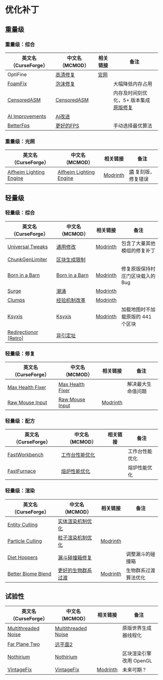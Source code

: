 # 优化补丁

## 重量级

### 重量级：综合

| 英文名（CurseForge）                                                             | 中文名（MCMOD）                                     | 相关链接                          | 备注                                                                           |
| -------------------------------------------------------------------------------- | --------------------------------------------------- | --------------------------------- | ------------------------------------------------------------------------------ |
| OptiFine                                                                         | [高清修复](https://www.mcmod.cn/class/36.html)      | [官网](https://optifine.net/home) |                                                                                |
| [FoamFix](https://www.curseforge.com/minecraft/mc-mods/foamfix-optimization-mod) | [泡沫修复](https://www.mcmod.cn/class/978.html)     |                                   | 大幅降低内存占用                                                               |
| [CensoredASM](https://www.curseforge.com/minecraft/mc-mods/sneedasm)             | [CensoredASM](https://www.mcmod.cn/class/3848.html) |                                   | 内存及时间刻优化，5+ 版本集成 [原版修复](https://www.mcmod.cn/class/1223.html) |
| [AI Improvements](https://www.curseforge.com/minecraft/mc-mods/ai-improvements)  | [AI改进](https://www.mcmod.cn/class/1480.html)      |                                   |                                                                                |
| [BetterFps](https://www.curseforge.com/minecraft/mc-mods/betterfps)              | [更好的FPS](https://www.mcmod.cn/class/1384.html)   |                                   | 手动选择最优算法                                                               |

### 重量级：光照

| 英文名（CurseForge）                                                                            | 中文名（MCMOD）                                                  | 相关链接                                                     | 备注                                                        |
| ----------------------------------------------------------------------------------------------- | ---------------------------------------------------------------- | ------------------------------------------------------------ | ----------------------------------------------------------- |
| [Alfheim Lighting Engine](https://www.curseforge.com/minecraft/mc-mods/alfheim-lighting-engine) | [Alfheim Lighting Engine](https://www.mcmod.cn/class/12145.html) | [Modrinth](https://modrinth.com/mod/alfheim-lighting-engine) | [燐](https://www.mcmod.cn/class/9046.html) 复刻版，修复错误 |

## 轻量级

### 轻量级：综合

| 英文名（CurseForge）                                                                      | 中文名（MCMOD）                                        | 相关链接                                              | 备注                              |
| ----------------------------------------------------------------------------------------- | ------------------------------------------------------ | ----------------------------------------------------- | --------------------------------- |
| [Universal Tweaks](https://www.curseforge.com/minecraft/mc-mods/universal-tweaks)         | [通用修改](https://www.mcmod.cn/class/9094.html)       | [Modrinth](https://modrinth.com/mod/universal-tweaks) | 包含了大量其他模组的修复补丁      |
| [ChunkGenLimiter](https://www.curseforge.com/minecraft/mc-mods/chunkgenlimited)           | [区块生成限制](https://www.mcmod.cn/class/4516.html)   |                                                       |                                   |
| [Born in a Barn](https://www.curseforge.com/minecraft/mc-mods/born-in-a-barn)             | [Born in a Barn](https://www.mcmod.cn/class/1746.html) | [Modrinth](https://modrinth.com/mod/born-in-a-barn)   | 修复原版保持村庄门区块载入的 Bug  |
| [Surge](https://www.curseforge.com/minecraft/mc-mods/surge)                               | [潮涌](https://www.mcmod.cn/class/1478.html)           | [Modrinth](https://modrinth.com/mod/surge)            |                                   |
| [Clumps](https://www.curseforge.com/minecraft/mc-mods/clumps)                             | [经验机制改革](https://www.mcmod.cn/class/1499.html)   | [Modrinth](https://modrinth.com/mod/clumps)           |                                   |
| [Ksyxis](https://www.curseforge.com/minecraft/mc-mods/ksyxis)                             | [Ksyxis](https://www.mcmod.cn/class/5104.html)         | [Modrinth](https://modrinth.com/mod/ksyxis)           | 加载地图时不加载原版的 441 个区块 |
| [Redirectionor [Retro]](https://www.curseforge.com/minecraft/mc-mods/redirectionor-retro) | [异引定址](https://www.mcmod.cn/class/11295.html)      |                                                       |                                   |

### 轻量级：修复

| 英文名（CurseForge）                                                              | 中文名（MCMOD）                                          | 相关链接                                       | 备注               |
| --------------------------------------------------------------------------------- | -------------------------------------------------------- | ---------------------------------------------- | ------------------ |
| [Max Health Fixer](https://www.curseforge.com/minecraft/mc-mods/max-health-fixer) | [Max Health Fixer](https://www.mcmod.cn/class/9645.html) |                                                | 解决最大生命值问题 |
| [Raw Mouse Input](https://www.curseforge.com/minecraft/mc-mods/raw-input-1-12-2)  | [Raw Mouse Input](https://www.mcmod.cn/class/8667.html)  | [Modrinth](https://modrinth.com/mod/raw-input) |                    |

### 轻量级：配方

| 英文名（CurseForge）                                                        | 中文名（MCMOD）                                        | 相关链接 | 备注           |
| --------------------------------------------------------------------------- | ------------------------------------------------------ | -------- | -------------- |
| [FastWorkbench](https://www.curseforge.com/minecraft/mc-mods/fastworkbench) | [工作台性能优化](https://www.mcmod.cn/class/1486.html) |          | 工作台性能优化 |
| [FastFurnace](https://www.curseforge.com/minecraft/mc-mods/fastfurnace)     | [熔炉性能优化](https://www.mcmod.cn/class/1485.html)   |          | 熔炉性能优化   |

### 轻量级：渲染

| 英文名（CurseForge）                                                                  | 中文名（MCMOD）                                            | 相关链接                                                | 备注                 |
| ------------------------------------------------------------------------------------- | ---------------------------------------------------------- | ------------------------------------------------------- | -------------------- |
| [Entity Culling](https://www.curseforge.com/minecraft/mc-mods/entity-culling)         | [实体渲染机制优化](https://www.mcmod.cn/class/3058.html)   |                                                         |                      |
| [Particle Culling](https://www.curseforge.com/minecraft/mc-mods/particle-culling)     | [粒子渲染机制优化](https://www.mcmod.cn/class/3056.html)   | [Modrinth](https://modrinth.com/mod/particle-culling)   |                      |
| [Diet Hoppers](https://www.curseforge.com/minecraft/mc-mods/diet-hoppers)             | [漏斗碰撞箱修复](https://www.mcmod.cn/class/1514.html)     |                                                         | 调整漏斗的碰撞箱     |
| [Better Biome Blend](https://www.curseforge.com/minecraft/mc-mods/better-biome-blend) | [更好的生物群系过渡](https://www.mcmod.cn/class/6107.html) | [Modrinth](https://modrinth.com/mod/better-biome-blend) | 生物群系过渡算法优化 |

## 试验性

| 英文名（CurseForge）                                                                    | 中文名（MCMOD）                                             | 相关链接                                        | 备注                    |
| --------------------------------------------------------------------------------------- | ----------------------------------------------------------- | ----------------------------------------------- | ----------------------- |
| [Multithreaded Noise](https://www.curseforge.com/minecraft/mc-mods/multithreaded-noise) | [Multithreaded Noise](https://www.mcmod.cn/class/6186.html) |                                                 | 原版世界生成器线程化    |
| [Far Plane Two](https://www.curseforge.com/minecraft/mc-mods/farplanetwo)               | [远平面2](https://www.mcmod.cn/class/3952.html)             |                                                 |                         |
| [Nothirium](https://www.curseforge.com/minecraft/mc-mods/nothirium)                     | [Nothirium](https://www.mcmod.cn/class/6899.html)           |                                                 | 区块渲染引擎改用 OpenGL |
| [VintageFix](https://www.curseforge.com/minecraft/mc-mods/vintagefix)                   | [VintageFix](https://www.mcmod.cn/class/10728.html)         | [Modrinth](https://modrinth.com/mod/vintagefix) | 未来可期？              |
